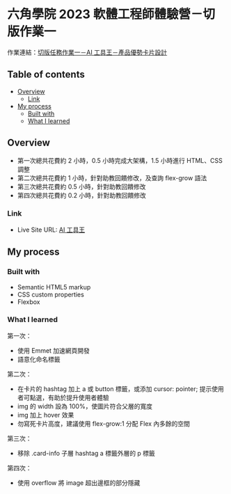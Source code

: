 # 六角學院 2023 軟體工程師體驗營－切版作業一
作業連結：[切版任務作業一－AI 工具王－產品優勢卡片設計](https://rpg.hexschool.com/task/342/show)

## Table of contents
- [Overview](#overview)
  - [Link](#link)
- [My process](#my-process)
  - [Built with](#built-with)
  - [What I learned](#what-i-learned)

## Overview
- 第一次總共花費約 2 小時，0.5 小時完成大架構，1.5 小時進行 HTML、CSS 調整
- 第二次總共花費約 1 小時，針對助教回饋修改，及查詢 flex-grow 語法
- 第三次總共花費約 0.5 小時，針對助教回饋修改
- 第四次總共花費約 0.2 小時，針對助教回饋修改

### Link
- Live Site URL: [AI 工具王](https://chunjull.github.io/hexschool-experience-camp-task-1/)

## My process

### Built with
- Semantic HTML5 markup
- CSS custom properties
- Flexbox

### What I learned
第一次：
- 使用 Emmet 加速網頁開發
- 語意化命名標籤

第二次：
- 在卡片的 hashtag 加上 a 或 button 標籤，或添加 cursor: pointer; 提示使用者可點選，有助於提升使用者體驗
- img 的 width 設為 100%，使圖片符合父層的寬度
- img 加上 hover 效果
- 勿寫死卡片高度，建議使用 flex-grow:1 分配 Flex 內多餘的空間

第三次：
- 移除 .card-info 子層 hashtag a 標籤外層的 p 標籤

第四次：
- 使用 overflow 將 image 超出邊框的部分隱藏
